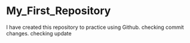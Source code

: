 # My_First_Repository
I have created this repository to practice using Github.
checking commit changes.
checking update
